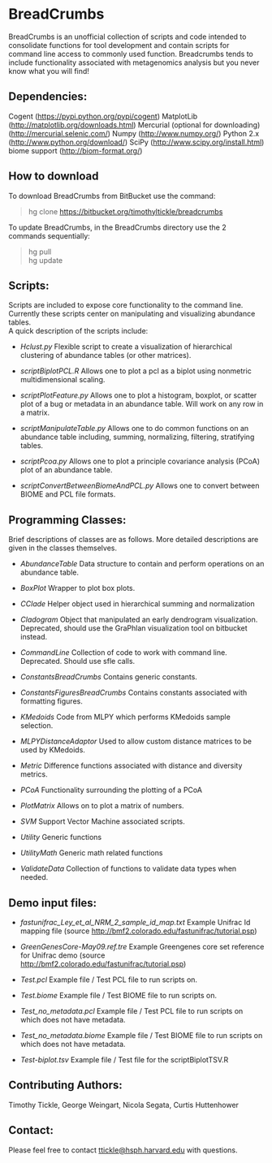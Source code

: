 # BreadCrumbs #

BreadCrumbs is an unofficial collection of scripts and code intended to consolidate functions for tool development and contain scripts for command line access to commonly used function. Breadcrumbs tends to include functionality associated with metagenomics analysis but you never know what you will find!


## Dependencies: ##

Cogent (https://pypi.python.org/pypi/cogent)
MatplotLib (http://matplotlib.org/downloads.html)
Mercurial (optional for downloading) (http://mercurial.selenic.com/)
Numpy (http://www.numpy.org/)
Python 2.x (http://www.python.org/download/)
SciPy (http://www.scipy.org/install.html)
biome support (http://biom-format.org/)


## How to download ##

To download BreadCrumbs from BitBucket use the command:

> hg clone https://bitbucket.org/timothyltickle/breadcrumbs

To update BreadCrumbs, in the BreadCrumbs directory use the 2 commands sequentially:

> hg pull  
> hg update


## Scripts: ##

Scripts are included to expose core functionality to the command line. Currently these scripts center on manipulating and visualizing abundance tables.  
A quick description of the scripts include:

* *Hclust.py* Flexible script to create a visualization of hierarchical clustering of abundance tables (or other matrices).

* *scriptBiplotPCL.R* Allows one to plot a pcl as a biplot using nonmetric multidimensional scaling.

* *scriptPlotFeature.py* Allows one to plot a histogram, boxplot, or scatter plot of a bug or metadata in an abundance table. Will work on any row in a matrix.

* *scriptManipulateTable.py* Allows one to do common functions on an abundance table including, summing, normalizing, filtering, stratifying tables.

* *scriptPcoa.py* Allows one to plot a principle covariance analysis (PCoA) plot of an abundance table.

* *scriptConvertBetweenBiomeAndPCL.py* Allows one to convert between BIOME and PCL file formats.


## Programming Classes: ##

Brief descriptions of classes are as follows. More detailed descriptions are given in the classes themselves.

* *AbundanceTable* Data structure to contain and perform operations on an abundance table.

* *BoxPlot* Wrapper to plot box plots.

* *CClade* Helper object used in hierarchical summing and normalization

* *Cladogram* Object that manipulated an early dendrogram visualization. Deprecated, should use the GraPhlan visualization tool on bitbucket instead.

* *CommandLine* Collection of code to work with command line. Deprecated. Should use sfle calls.

* *ConstantsBreadCrumbs* Contains generic constants.

* *ConstantsFiguresBreadCrumbs* Contains constants associated with formatting figures.

* *KMedoids* Code from MLPY which performs KMedoids sample selection.

* *MLPYDistanceAdaptor* Used to allow custom distance matrices to be used by KMedoids.

* *Metric* Difference functions associated with distance and diversity metrics.

* *PCoA* Functionality surrounding the plotting of a PCoA

* *PlotMatrix* Allows on to plot a matrix of numbers.

* *SVM* Support Vector Machine associated scripts.

* *Utility* Generic functions

* *UtilityMath* Generic math related functions

* *ValidateData* Collection of functions to validate data types when needed.


## Demo input files: ##

* *fastunifrac_Ley_et_al_NRM_2_sample_id_map.txt* Example Unifrac Id mapping file (source http://bmf2.colorado.edu/fastunifrac/tutorial.psp)

* *GreenGenesCore-May09.ref.tre* Example Greengenes core set reference for Unifrac demo (source http://bmf2.colorado.edu/fastunifrac/tutorial.psp)

* *Test.pcl* Example file / Test PCL file to run scripts on.

* *Test.biome* Example file / Test BIOME file to run scripts on.

* *Test_no_metadata.pcl* Example file / Test PCL file to run scripts on which does not have metadata.

* *Test_no_metadata.biome* Example file / Test BIOME file to run scripts on which does not have metadata.

* *Test-biplot.tsv* Example file / Test file for the scriptBiplotTSV.R


## Contributing Authors: ##
Timothy Tickle, George Weingart, Nicola Segata, Curtis Huttenhower


## Contact: ##
Please feel free to contact ttickle@hsph.harvard.edu with questions.
